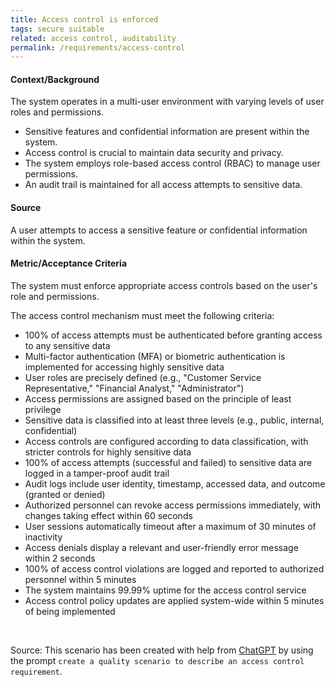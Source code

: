 ```yaml
---
title: Access control is enforced
tags: secure suitable
related: access control, auditability
permalink: /requirements/access-control
---
```


<div class="quality-requirement" markdown="1">

#### Context/Background

The system operates in a multi-user environment with varying levels of user roles and permissions.

* Sensitive features and confidential information are present within the system.
* Access control is crucial to maintain data security and privacy.
* The system employs role-based access control (RBAC) to manage user permissions.
* An audit trail is maintained for all access attempts to sensitive data.

#### Source

A user attempts to access a sensitive feature or confidential information within the system.

#### Metric/Acceptance Criteria

The system must enforce appropriate access controls based on the user's role and permissions.

The access control mechanism must meet the following criteria:
* 100% of access attempts must be authenticated before granting access to any sensitive data
* Multi-factor authentication (MFA) or biometric authentication is implemented for accessing highly sensitive data
* User roles are precisely defined (e.g., "Customer Service Representative," "Financial Analyst," "Administrator")
* Access permissions are assigned based on the principle of least privilege
* Sensitive data is classified into at least three levels (e.g., public, internal, confidential)
* Access controls are configured according to data classification, with stricter controls for highly sensitive data
* 100% of access attempts (successful and failed) to sensitive data are logged in a tamper-proof audit trail
* Audit logs include user identity, timestamp, accessed data, and outcome (granted or denied)
* Authorized personnel can revoke access permissions immediately, with changes taking effect within 60 seconds
* User sessions automatically timeout after a maximum of 30 minutes of inactivity
* Access denials display a relevant and user-friendly error message within 2 seconds
* 100% of access control violations are logged and reported to authorized personnel within 5 minutes
* The system maintains 99.99% uptime for the access control service
* Access control policy updates are applied system-wide within 5 minutes of being implemented
</div><br>



Source: This scenario has been created with help from [ChatGPT](https://chat.openai.com) by using the prompt `create a quality scenario to describe an access control requirement`.



